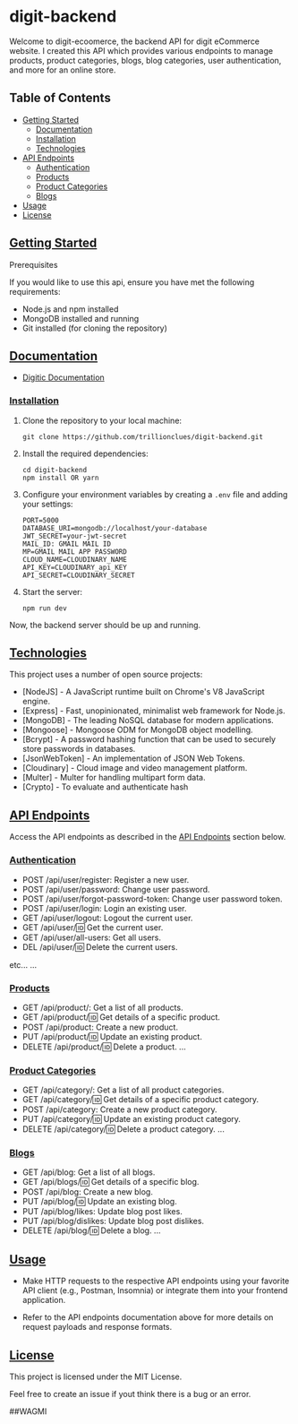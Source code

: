 # digit-backend

Welcome to digit-ecoomerce, the backend API for digit eCommerce website. I created this API which provides various endpoints to manage products, product categories, blogs, blog categories, user authentication, and more for an online store.

## Table of Contents

- [Getting Started](#getting-started)
  - [Documentation](#documentation)
  - [Installation](#installation)
  - [Technologies](#technologies)
- [API Endpoints](#api-endpoints)
  - [Authentication](#authentication)
  - [Products](#products)
  - [Product Categories](#product-categories)
  - [Blogs](#blogs)
- [Usage](#usage)
- [License](#license)

## [Getting Started](#getting-started)

Prerequisites

If you would like to use this api, ensure you have met the following requirements:

- Node.js and npm installed
- MongoDB installed and running
- Git installed (for cloning the repository)

## [Documentation](#documentation)

- [Digitic Documentation](https://documenter.getpostman.com/view/27910115/2s9YJhveXE)

### [Installation](#installation)

1. Clone the repository to your local machine:

   ```
   git clone https://github.com/trillionclues/digit-backend.git
   ```

2. Install the required dependencies:

   ```
   cd digit-backend
   npm install OR yarn
   ```

3. Configure your environment variables by creating a `.env` file and adding your settings:

   ```env
   PORT=5000
   DATABASE_URI=mongodb://localhost/your-database
   JWT_SECRET=your-jwt-secret
   MAIL_ID: GMAIL MAIL ID
   MP=GMAIL MAIL APP PASSWORD
   CLOUD_NAME=CLOUDINARY_NAME
   API_KEY=CLOUDINARY_api_KEY
   API_SECRET=CLOUDINARY_SECRET
   ```

4. Start the server:

   ```
   npm run dev
   ```

Now, the backend server should be up and running.

## [Technologies](#technologies)

This project uses a number of open source projects:

- [NodeJS] - A JavaScript runtime built on Chrome's V8 JavaScript engine.
- [Express] - Fast, unopinionated, minimalist web framework for Node.js.
- [MongoDB] - The leading NoSQL database for modern applications.
- [Mongoose] - Mongoose ODM for MongoDB object modelling.
- [Bcrypt] - A password hashing function that can be used to securely store passwords in databases.
- [JsonWebToken] - An implementation of JSON Web Tokens.
- [Cloudinary] - Cloud image and video management platform.
- [Multer] - Multer for handling multipart form data.
- [Crypto] - To evaluate and authenticate hash

## [API Endpoints](#api-endpoints)

Access the API endpoints as described in the [API Endpoints](#api-endpoints) section below.

### [Authentication](#authentication)

- POST /api/user/register: Register a new user.
- POST /api/user/password: Change user password.
- POST /api/user/forgot-password-token: Change user password token.
- POST /api/user/login: Login an existing user.
- GET /api/user/logout: Logout the current user.
- GET /api/user/:id: Get the current user.
- GET /api/user/all-users: Get all users.
- DEL /api/user/:id: Delete the current users.

etc...
...

### [Products](#products)

- GET /api/product/: Get a list of all products.
- GET /api/product/:id: Get details of a specific product.
- POST /api/product: Create a new product.
- PUT /api/product/:id: Update an existing product.
- DELETE /api/product/:id: Delete a product.
  ...

### [Product Categories](#product-categories)

- GET /api/category/: Get a list of all product categories.
- GET /api/category/:id: Get details of a specific product category.
- POST /api/category: Create a new product category.
- PUT /api/category/:id: Update an existing product category.
- DELETE /api/category/:id: Delete a product category.
  ...

### [Blogs](#blogs)

- GET /api/blog: Get a list of all blogs.
- GET /api/blogs/:id: Get details of a specific blog.
- POST /api/blog: Create a new blog.
- PUT /api/blog/:id: Update an existing blog.
- PUT /api/blog/likes: Update blog post likes.
- PUT /api/blog/dislikes: Update blog post dislikes.
- DELETE /api/blog/:id: Delete a blog.
  ...

## [Usage](#usage)

- Make HTTP requests to the respective API endpoints using your favorite API client (e.g., Postman, Insomnia) or integrate them into your frontend application.

- Refer to the API endpoints documentation above for more details on request payloads and response formats.

## [License](#license)

This project is licensed under the MIT License.

Feel free to create an issue if yout think there is a bug or an error.

##WAGMI
